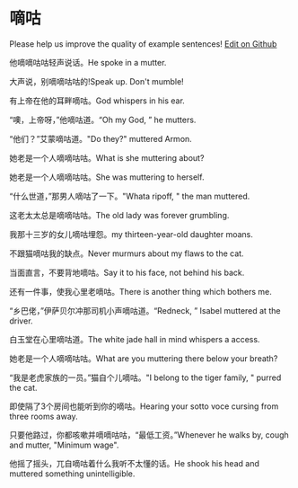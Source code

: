 # 嘀咕

Please help us improve the quality of example sentences! [Edit on Github](https://github.com/jiyushe/jiyu-example-sentence-source/blob/main/chinese/digu.md)

<p><span class="chinese">他嘀嘀咕咕轻声说话。</span><span class="english">He spoke in a mutter.</span></p>

<p><span class="chinese">大声说，别嘀嘀咕咕的!</span><span class="english">Speak up. Don't mumble!</span></p>

<p><span class="chinese">有上帝在他的耳畔嘀咕。</span><span class="english">God whispers in his ear.</span></p>

<p><span class="chinese">“噢，上帝呀，”他嘀咕道。</span><span class="english">“Oh my God, ” he mutters.</span></p>

<p><span class="chinese">“他们？”艾蒙嘀咕道。</span><span class="english">"Do they?" muttered Armon.</span></p>

<p><span class="chinese">她老是一个人嘀嘀咕咕。</span><span class="english">What is she muttering about?</span></p>

<p><span class="chinese">她老是一个人嘀嘀咕咕。</span><span class="english">She was muttering to herself.</span></p>

<p><span class="chinese">“什么世道，”那男人嘀咕了一下。</span><span class="english">"Whata ripoff, " the man muttered.</span></p>

<p><span class="chinese">这老太太总是嘀嘀咕咕。</span><span class="english">The old lady was forever grumbling.</span></p>

<p><span class="chinese">我那十三岁的女儿嘀咕埋怨。</span><span class="english">my thirteen-year-old daughter moans.</span></p>

<p><span class="chinese">不跟猫嘀咕我的缺点。</span><span class="english">Never murmurs about my flaws to the cat.</span></p>

<p><span class="chinese">当面直言，不要背地嘀咕。</span><span class="english">Say it to his face, not behind his back.</span></p>

<p><span class="chinese">还有一件事，使我心里老嘀咕。</span><span class="english">There is another thing which bothers me.</span></p>

<p><span class="chinese">“乡巴佬，”伊萨贝尔冲那司机小声嘀咕道。</span><span class="english">“Redneck, ” Isabel muttered at the driver.</span></p>

<p><span class="chinese">白玉堂在心里嘀咕道。</span><span class="english">The white jade hall in mind whispers a access.</span></p>

<p><span class="chinese">她老是一个人嘀嘀咕咕。</span><span class="english">What are you muttering there below your breath?</span></p>

<p><span class="chinese">“我是老虎家族的一员。”猫自个儿嘀咕。</span><span class="english">"I belong to the tiger family, " purred the cat.</span></p>

<p><span class="chinese">即使隔了3个房间也能听到你的嘀咕。</span><span class="english">Hearing your sotto voce cursing from three rooms away.</span></p>

<p><span class="chinese">只要他路过，你都咳嗽并嘀嘀咕咕，“最低工资。”</span><span class="english">Whenever he walks by, cough and mutter, "Minimum wage".</span></p>

<p><span class="chinese">他摇了摇头，兀自嘀咕着什么我听不太懂的话。</span><span class="english">He shook his head and muttered something unintelligible.</span></p>

